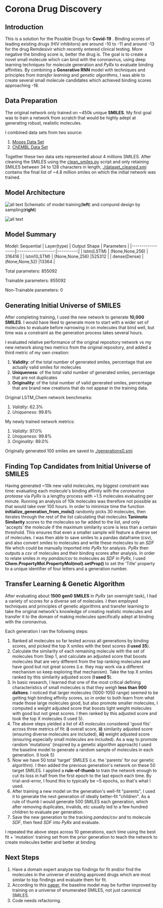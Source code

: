 # Corona Drug Discovery


## Introduction
This is a solution for the Possible Drugs for **Covid-19** . Binding scores of leading existing drugs (HIV inhibitors) are around -10 to -11  and around -13 for the drug Remdesivir which recently entered clinical testing. More negative the binding score is, better the drug is. The goal is to create a novel small molecule which can bind with the coronavirus, using deep learning techniques for molecule generation and *PyRx* to evaluate binding affinities. By combining a **Generative RNN** model with techniques and principles from *transfer learning* and *genetic algorithms*, I was able to create several small molecule candidates which achieved binding scores approaching -18.

## Data Preparation

The original network only trained on ~450k unique **SMILES**. My first goal was to train a network from scratch that would be highly adept at generating robust, realistic molecules.

I combined data sets from two source:

 1. [Moses Data Set](https://github.com/molecularsets/moses)
 2. [ChEMBL Data Set](https://www.ebi.ac.uk/chembl/)
 
Together these two data sets represented about 4 millions SMILES. After cleaning the SMILES using the [clean_smiles.py](https://github.com/Luckygyana/Corona-Drug-Discovery/blob/master/clean_smiles.py) script and only retaining SMILES between 34 to 128 characters in length, [./dataset_cleaned.smi](https://github.com/Luckygyana/Corona-Drug-Discovery/blob/master/dataset_cleaned.smi) contains the final list of ~4.8 million smiles on which the initial network was trained.

 
## Model Architecture
![all text](https://onlinelibrary.wiley.com/cms/asset/e8c33e80-1633-4bfc-86da-7078c633b74c/minf201700111-toc-0001-m.jpg)
Schematic of model training(**left**) and compund design by sampling(**right**)




![all text](https://miro.medium.com/max/670/1*oa8X-Rn9AtmO2ZBEg76DTg.jpeg)

## Model Summary 
Model: Sequential
| Layer(type)      | Output Shape     | Parameters    |
|------------------|:-------------------:|----------:|
| lstm(LSTM)       | (None,None,256)   | 316416       |
| lstm1(LSTM)     | (None,None,256) |525312 |
| dense(Dense)    |(None,None,52)  |13364  |

Total parameters: 855092

Trainable parameters: 855092

Non-Trainable parameters: 0

## Generating Initial Universe of SMILES

After completing training, I used the new network to generate **10,000 SMILES**. I would have liked to generate more to start with a wider set of molecules to evaluate before narrowing in on molecules that bind well, but time was a constraint as the generation process takes several hours.

I evaluated relative performance of the original repository network vs my new network along two metrics from the original repository, and added a third metric of my own creation:
  1.  **Validity**: of the total number of generated smiles, percentage that are actually valid smiles for molecules
  2.  **Uniqueness**: of the total valid number of generated smiles, percentage that are not duplicates 
  3.  **Originality**: of the total number of valid generated smiles, percentage that are brand new creations that do not appear in the training data.
 
 Original LSTM_Chem network benchmarks: 
 1. *Validity*: 62.3% 
 2. *Uniqueness*: 99.8% 

My newly trained network metrics: 
1. *Validity*: 97.0% 
2. *Uniqueness*: 99.8% 
3. *Originality*: 89.0% 

Originally generated 100 smiles are saved to [./generations0.smi](https://github.com/Luckygyana/Corona-Drug-Discovery/blob/master/generations0.smi)

## Finding Top Candidates from Initial Universe of SMILES

Having generated ~10k new valid molecules, my biggest constraint was time: evaluating each molecule's binding affinity with the *coronavirus protease* via *PyRx* is a lengthy process with ~1.5 molecules evaluating per minute. Running an analysis of 10k molecules was therefore not possible as that would take over 100 hours. In order to minimize time the function **initialize_generation_from_mols()** randomly picks 30 molecules, then iterates through the rest of the list calculating that molecules **Tanimoto Similarity** scores to the molecules so far added to the list, and only 'accepts' the molecule if the maximum similarity score is less than a certain threshold. This ensures that even a smaller sample will feature a diverse set of molecules. I was then able to save smiles to a pandas dataframe (csv), and also convert smiles to molecules and write these molecules to an *SDF* file which could be manually imported into *PyRx* for analysis. *PyRx* then outputs a *csv* of molecules and their binding scores after analysis. In order to relate smiles in my *pandas/csv* to molecules as *SDF* in *PyRx,* I used **Chem.PropertyMol.PropertyMol(mol).setProp()** to set the 'Title' property to a unique identifier of four letters and a generation number.


## Transfer Learning & Genetic Algorithm

After evaluating about **1500 gen0 SMILES** in *PyRx* (an overnight task), I had a variety of scores for a diverse set of molecules. I then employed techniques and principles of genetic algorithms and transfer learning to take the original network's knowledge of creating realistic molecules and transfer it to the domain of making molecules specifically adept at binding with the coronavirus.

Each generation I ran the following steps:

 1. Ranked all molecules so far tested across all generations by binding scores, and picked the top X smiles with the best scores (**I used 35**).
 2. Calculate the similarity of each remaining molecule with the set of molecules from Step 1, and calculate an adjusted score that boosts molecules that are very different from the top ranking molecules and have good but not great scores (i.e. they may work via a different mechanism so keep exploring that mechanism). Take the top X smiles ranked by this similarity adjusted score (**I used 5**).
 3. In basic research, I learned that one of the most critical defining characteristics of small molecules is that they weigh **less than 900 daltons**. I noticed that larger molecules (1000-1050 range) seemed to be getting high binding affinity scores, so in order to both learn from what made those large molecules good, but also promote smaller molecules, I computed a weight adjusted score that boosts light weight molecules with good but not great scores. I then ranked by this adjusted score and took the top X molecules (I used 5).
 4. The above steps yielded a list of *45 molecules* considered 'good fits' across three metrics of fit: 
	 **i)** overall score, 
	 **ii)** similarity adjusted score (ensuring diverse molecules are included), 
	**iii)** weight adjusted score (ensuring especially small molecules are included).
	 As a way to promote random 'mutations' (inspired by a genetic algorithm approach) I used the baseline model to generate a random sample of molecules in each generation. (I took 5)
  5. Now we have 50 total 'target' SMILES (i.e. the 'parents' for our genetic algorithm). I then added the previous generation's network on these 50 target SMILES. I applied a **rule-of-thumb** to train the network enough to cut its loss in half from the first epoch to the last epoch each time. By trial-and-error, I found this to typically be ~5 epochs, so that's what I used. 
  6. After training a new model on the generation's well-fit "parents", I used it to generate the next generation of ideally better-fit "children". As a rule of thumb I would generate 500 SMILES each generation, which after removing duplicates, invalids, etc usually led to a few hundred children to evaluate per generation.
  7. Save the new generation to the tracking *pandas/csv* and to molecule *SDF*, then feed *SDF* into *PyRx* and evaluate.


I repeated the above steps across 10 generations, each time using the best fit + 'mutation' training set from the prior generation to teach the network to create molecules better and better at binding

## Next Steps

 
1. Have a domain expert analyze top findings for fit and/or find the molecules in the universe of existing approved drugs which are most similar to top findings and evaluate them for fit.
 2. According to this [paper](https://arxiv.org/pdf/1703.07076.pdf), the baseline model may be further improved by training on a universe of enumerated SMILES, not just canonical SMILES.
  3. Code needs refactoring.

